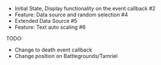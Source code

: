 - Initial State, Display functionality on the event callback  #2
- Feature: Data source and random selection #4
- Extended Data Source #5
- Feature: Text auto scaling #6


TODO:
- Change to death event callback
- Change position on Battlegrounds/Tamriel
